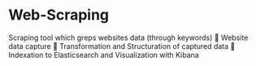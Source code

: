 # Web-Scraping
 Scraping tool which greps websites data (through keywords)  Website data capture  Transformation and Structuration of captured data  Indexation to Elasticsearch and Visualization with Kibana
